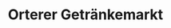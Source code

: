 ---
title: "Orterer Getränkemarkt"
url: /muenchen/orterer-getraenkemarkt-limesstrasse/
shop: Getränke
---